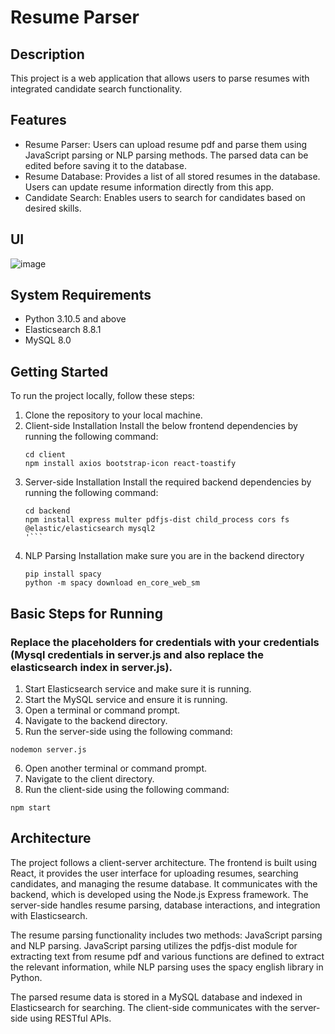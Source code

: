# Resume Parser

## Description
This project is a web application that allows users to parse resumes with integrated candidate search functionality. 

## Features

* Resume Parser: Users can upload resume pdf and parse them using JavaScript parsing or NLP parsing methods. The parsed data can be edited before saving it to the database.
* Resume Database: Provides a list of all stored resumes in the database. Users can update resume information directly from this app.
* Candidate Search: Enables users to search for candidates based on desired skills.

## UI
![image](https://github.com/Info-Origin/InfoElasticSearch/assets/57308428/1a27ca39-88c2-4a6f-8b79-e815c940869d)


## System Requirements

* Python 3.10.5 and above
* Elasticsearch 8.8.1
* MySQL 8.0

## Getting Started
To run the project locally, follow these steps:
1. Clone the repository to your local machine.
2. Client-side Installation
Install the below frontend dependencies by running the following command:
   ```
   cd client
   npm install axios bootstrap-icon react-toastify 
   ```
3. Server-side Installation
   Install the required backend dependencies by running the following command:
   ```
   cd backend
   npm install express multer pdfjs-dist child_process cors fs @elastic/elasticsearch mysql2
   '```
4. NLP Parsing Installation
   make sure you are in the backend directory
   ```
   pip install spacy
   python -m spacy download en_core_web_sm
   ```

## Basic Steps for Running
### Replace the placeholders for credentials with your credentials (Mysql credentials in server.js and also replace the elasticsearch index in server.js).
1. Start Elasticsearch service and make sure it is running.
2. Start the MySQL service and ensure it is running.
3. Open a terminal or command prompt.
4. Navigate to the backend directory.
5. Run the server-side using the following command:

```
nodemon server.js
```

6. Open another terminal or command prompt.
7. Navigate to the client directory.
8. Run the client-side using the following command:

```
npm start
```

## Architecture

The project follows a client-server architecture. The frontend is built using React, it provides the user interface for uploading resumes, searching candidates, and managing the resume database. It communicates with the backend, which is developed using the Node.js Express framework. The server-side handles resume parsing, database interactions, and integration with Elasticsearch.

The resume parsing functionality includes two methods: JavaScript parsing and NLP parsing. JavaScript parsing utilizes the pdfjs-dist module for extracting text from resume pdf and various functions are defined to extract the relevant information, while NLP parsing uses the spacy english library in Python.

The parsed resume data is stored in a MySQL database and indexed in Elasticsearch for searching. The client-side communicates with the server-side using RESTful APIs.








